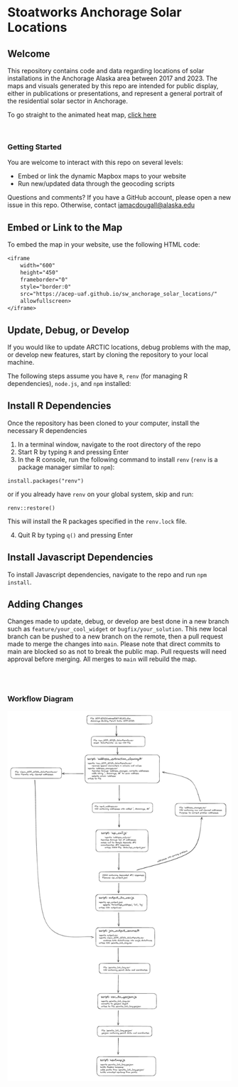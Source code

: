 # Stoatworks Anchorage Solar Locations

## Welcome
This repository contains code and data regarding locations of solar installations in the Anchorage Alaska area between 2017 and 2023. The maps and visuals generated by this repo are intended for public display, either in publications or presentations, and represent a general portrait of the residential solar sector in Anchorage. 

To go straight to the animated heat map, [click here](https://acep-uaf.github.io/sw_anchorage_solar_locations/)

<br>

### Getting Started  
You are welcome to interact with this repo on several levels:  
* Embed or link the dynamic Mapbox maps to your website
* Run new/updated data through the geocoding scripts

Questions and comments? If you have a GitHub account, please open a new issue in this repo. Otherwise, contact iamacdougall@alaska.edu
<br>

## Embed or Link to the Map
To embed the map in your website, use the following HTML code:

```
<iframe 
    width="600" 
    height="450" 
    frameborder="0" 
    style="border:0" 
    src="https://acep-uaf.github.io/sw_anchorage_solar_locations/" 
    allowfullscreen>
</iframe>
```


## Update, Debug, or Develop
If you would like to update ARCTIC locations, debug problems with the map, or develop new features, start by cloning the repository to your local machine.

The following steps assume you have `R`, `renv` (for managing R dependencies), `node.js`, and `npm` installed:

## Install R Dependencies
Once the repository has been cloned to your computer, install the necessary R dependencies
1. In a terminal window, navigate to the root directory of the repo
2. Start R by typing `R` and pressing Enter
3. In the R console, run the following command to install `renv` (`renv` is a package manager similar to `npm`):
```
install.packages("renv")
```

or if you already have `renv` on your global system, skip and run:
```
renv::restore()
```
This will install the R packages specified in the `renv.lock` file. 

4. Quit R by typing `q()` and pressing Enter

## Install Javascript Dependencies
To install Javascript dependencies, navigate to the repo and run `npm install`. 

## Adding Changes
Changes made to update, debug, or develop are best done in a new branch such as `feature/your_cool_widget` or `bugfix/your_solution`. This new local branch can be pushed to a new branch on the remote, then a pull request made to merge the changes into `main`. Please note that direct commits to main are blocked so as not to break the public map. Pull requests will need approval before merging. All merges to `main` will rebuild the map. 

<br>
<br>

### Workflow Diagram
![Diagram of Workflow](/images/pipeline.jpg?raw=true "Workflow")

<br>
<br>










